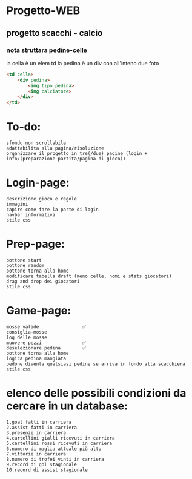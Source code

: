 # Progetto-WEB
## progetto scacchi - calcio
### nota struttara pedine-celle
la cella è un elem td 
la pedina è un div con all'inteno due foto

```html
<td cella>
    <div pedina>
        <img tipo_pedina>
        <img calciatore>
    </div>
</td>
```

# To-do:
    sfondo non scrollabile
    adattabilita alla pagina/risoluzione
    organizzare il progetto in tre(/due) pagine (login + info/(preparazione partita/pagina di gioco))

# Login-page:
    descrizione gioco e regole
    immagini 
    capire come fare la parte di login
    navbar informativa
    stile css

# Prep-page:
    bottone start
    bottone random
    bottone torna alla home
    modificare tabella draft (meno celle, nomi e stats giocatori)
    drag and drop dei giocatori
    stile css

# Game-page:
    mosse valide                ✅
    consiglia-mosse
    log delle mosse
    muovere pezzi               ✅
    deselezionare pedina        ✅
    bottone torna alla home
    logica pedina mangiata
    pedone diventa qualsiasi pedine se arriva in fondo alla scacchiera
    stile css

# elenco delle possibili condizioni da cercare in un database:
    1.goal fatti in carriera
    2.assist fatti in carriera
    3.presenze in carriera
    4.cartellini gialli ricevuti in carriera
    5.cartellini rossi ricevuti in carriera
    6.numero di maglia attuale più alto
    7.vittorie in carriera
    8.numero di trofei vinti in carriera
    9.record di gol stagionale
    10.record di assist stagionale

    
    
